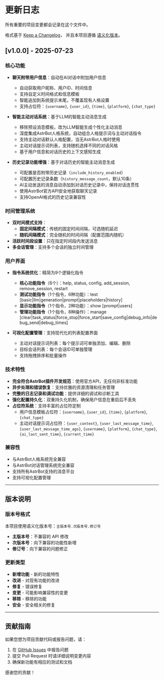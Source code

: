# 更新日志

所有重要的项目变更都会记录在这个文件中。

格式基于 [Keep a Changelog](https://keepachangelog.com/zh-CN/1.0.0/)，
并且本项目遵循 [语义化版本](https://semver.org/lang/zh-CN/)。

## [v1.0.0] - 2025-07-23

### 核心功能
- **聊天附带用户信息**：自动在AI对话中附加用户信息
  - 自动获取用户昵称、用户ID、时间信息
  - 支持自定义时间格式和信息模板
  - 智能追加到系统提示末尾，不覆盖现有人格设置
  - 支持占位符：`{username}`, `{user_id}`, `{time}`, `{platform}`, `{chat_type}`

- **智能主动对话系统**：基于LLM的智能主动消息生成
  - 移除预设消息模板，改为LLM智能生成个性化主动消息
  - 深度集成AstrBot人格系统，自动组合人格提示词与主动对话指令
  - 支持主动对话默认人格配置，当无AstrBot人格时使用
  - 主动对话提示词列表，支持随机选择不同的对话风格
  - 基于用户信息和对话历史的上下文感知生成

- **历史记录功能增强**：基于对话历史的智能主动消息生成
  - 可配置是否附带历史记录（`include_history_enabled`）
  - 可配置历史记录条数（`history_message_count`，默认10条）
  - AI主动发送的消息自动添加到对话历史记录中，保持对话连贯性
  - 使用AstrBot官方API安全地获取聊天记录
  - 支持OpenAI格式的历史记录兼容性

### 时间管理系统
- **双时间模式支持**：
  - **固定间隔模式**：传统的固定时间间隔，可选随机延迟
  - **随机间隔模式**：完全随机的时间间隔（配置范围内随机）
- **活跃时间段设置**：只在指定时间段内发送消息
- **多会话管理**：支持多个会话的独立时间管理

### 用户界面
- **指令系统优化**：精简为9个逻辑化指令
  - **核心功能指令**（6个）：help, status, config, add_session, remove_session, restart
  - **测试功能指令**（1个指令，6种功能）：test [basic|llm|generation|prompt|placeholders|history]
  - **显示功能指令**（1个指令，2种功能）：show [prompt|users]
  - **管理功能指令**（1个指令，8种操作）：manage [clear|task_status|force_stop|force_start|save_config|debug_info|debug_send|debug_times]

- **可视化配置管理**：支持现代化的列表配置界面
  - 主动对话提示词列表：每个提示词可单独添加、编辑、删除
  - 目标会话列表：每个会话ID可单独管理
  - 支持拖拽排序和批量操作

### 技术特性
- **完全符合AstrBot插件开发规范**：使用官方API，无任何非标准功能
- **异步处理和错误恢复**：支持优雅的资源清理和任务管理
- **完整的日志记录和调试功能**：提供详细的调试和诊断工具
- **强化配置持久化**：双重持久化机制，确保用户信息在重启后不丢失
- **占位符系统**：支持丰富的占位符定制
  - 用户信息模板占位符：`{username}`, `{user_id}`, `{time}`, `{platform}`, `{chat_type}`
  - 主动对话提示词占位符：`{user_context}`, `{user_last_message_time}`, `{user_last_message_time_ago}`, `{username}`, `{platform}`, `{chat_type}`, `{ai_last_sent_time}`, `{current_time}`

### 兼容性
- 与AstrBot人格系统完全兼容
- 与AstrBot对话管理系统完全兼容
- 支持所有AstrBot支持的消息平台
- 支持可视化配置管理

---

## 版本说明

### 版本号格式
本项目使用语义化版本号：`主版本号.次版本号.修订号`

- **主版本号**：不兼容的 API 修改
- **次版本号**：向下兼容的功能性新增
- **修订号**：向下兼容的问题修正

### 更新类型
- **新增功能** - 新的功能特性
- **改进** - 对现有功能的改进
- **修复** - 错误修复
- **变更** - 可能影响兼容性的变更
- **移除** - 移除的功能
- **安全** - 安全相关的修复

---

## 贡献指南

如果您想为项目贡献代码或报告问题，请：

1. 在 [GitHub Issues](https://github.com/AstraSolis/astrbot_proactive_reply/issues) 中报告问题
2. 提交 Pull Request 时请详细说明变更内容
3. 确保新功能有相应的测试和文档

感谢您的贡献！
